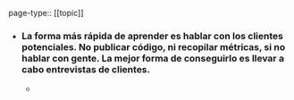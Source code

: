 page-type:: [[topic]]
- ### La forma más rápida de aprender es hablar con los clientes potenciales. No publicar código, ni recopilar métricas, si no hablar con gente. La mejor forma de conseguirlo es llevar a cabo entrevistas de clientes.
  - 


